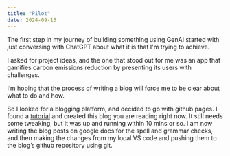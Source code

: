 ```yaml
---
title: "Pilot"
date: 2024-09-15
---
```


The first step in my journey of building something using GenAI started with just conversing with ChatGPT about what it is that I'm trying to achieve.

I asked for project ideas, and the one that stood out for me was an app that gamifies carbon emissions reduction by presenting its users with challenges.

I’m hoping that the process of writing a blog will force me to be clear about what to do and how.

So I looked for a blogging platform, and decided to go with github pages. I found a <a href="https://github.com/skills/github-pages" target="_blank">tutorial</a> and created this blog you are reading right now. It still needs some tweaking, but it was up and running within 10 mins or so. I am now writing the blog posts on google docs for the spell and grammar checks, and then making the changes from my local VS code and pushing them to the blog’s github repository using git.

